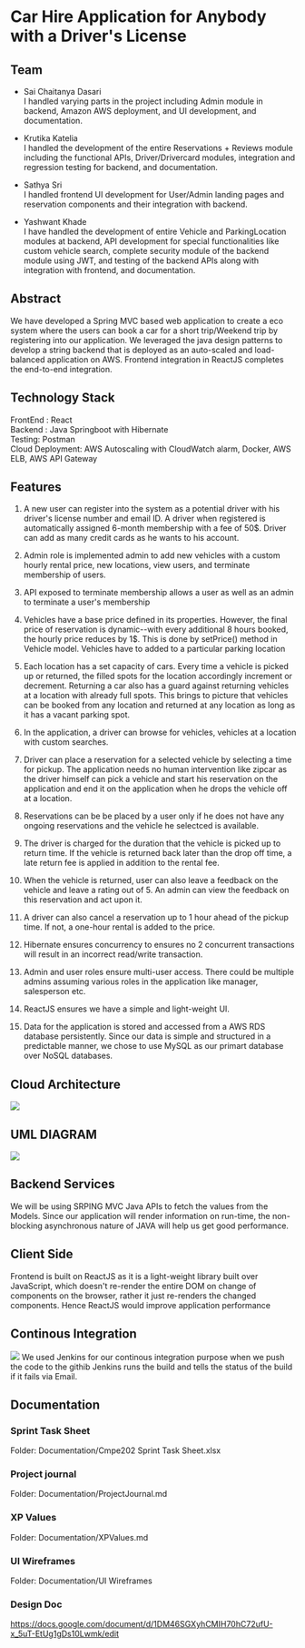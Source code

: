 #  Car Hire Application for Anybody with a Driver's License

## Team

* Sai Chaitanya Dasari </br>
I handled varying parts in the project including Admin module in backend, Amazon AWS deployment, and UI development, and documentation.

* Krutika Katelia </br>
I handled the development of the entire Reservations + Reviews module including the functional APIs, Driver/Drivercard modules, integration and regression testing for backend, and documentation.

* Sathya Sri </br>
I handled frontend UI development for User/Admin landing pages and reservation components and their integration with backend.

* Yashwant Khade </br>
I have handled the development of entire Vehicle and ParkingLocation modules at backend, API development for special functionalities like custom vehicle search, complete security module of the backend module using JWT, and testing of the backend APIs along with integration with frontend, and documentation.

## Abstract

We have developed a Spring MVC based web application to create a eco system where the users can book a car for a short trip/Weekend trip by registering into our application. We leveraged the java design patterns to develop a string backend that is deployed as an auto-scaled and load-balanced application on AWS. Frontend integration in ReactJS completes the end-to-end integration.

## Technology Stack
FrontEnd : React </br>
Backend : Java Springboot with Hibernate </br>
Testing: Postman </br>
Cloud Deployment: AWS Autoscaling with CloudWatch alarm, Docker, AWS ELB, AWS API Gateway

## Features

1. A new user can register into the system as a potential driver with his driver's license number and email ID. A driver when registered is automatically assigned 6-month membership with a fee of 50$. Driver can add as many credit cards as he wants to his account.

2. Admin role is implemented admin to add new vehicles with a custom hourly rental price, new locations, view users, and terminate membership of users. 

3. API exposed to terminate membership allows a user as well as an admin to terminate a user's membership

4. Vehicles have a base price defined in its properties. However, the final price of reservation is dynamic--with every additional 8 hours booked, the hourly price reduces by 1$. This is done by setPrice() method in Vehicle model. Vehicles have to added to a particular parking location

5. Each location has a set capacity of cars. Every time a vehicle is picked up or returned, the filled spots for the location accordingly increment or decrement. Returning a car also has a guard against returning vehicles at a location with already full spots. This brings to picture that vehicles can be booked from any location and returned at any location as long as it has a vacant parking spot.

6. In the application, a driver can browse for vehicles, vehicles at a location with custom searches.

7. Driver can place a reservation for a selected vehicle by selecting a time for pickup. The application needs no human intervention like zipcar as the driver himself can pick a vehicle and start his reservation on the application and end it on the application when he drops the vehicle off at a location. 

8. Reservations can be be placed by a user only if he does not have any ongoing reservations and the vehicle he selectced is available.

9. The driver is charged for the duration that the vehicle is picked up to return time. If the vehicle is returned back later than the drop off time, a late return fee is applied in addition to the rental fee.

10. When the vehicle is returned, user can also leave a feedback on the vehicle and leave a rating out of 5. An admin can view the feedback on this reservation and act upon it.

11. A driver can also cancel a reservation up to 1 hour ahead of the pickup time. If not, a one-hour rental is added to the price.

12. Hibernate ensures concurrency to ensures no 2 concurrent transactions will result in an incorrect read/write transaction. 

13. Admin and user roles ensure multi-user access. There could be multiple admins assuming various roles in the application like manager, salesperson etc.

14. ReactJS ensures we have a simple and light-weight UI.

15. Data for the application is stored and accessed from a AWS RDS database persistently. Since our data is simple and structured in a predictable manner, we chose to use MySQL as our primart database over NoSQL databases.

## Cloud Architecture

![](CMPE202_Cloud.png)



 ## UML DIAGRAM
![](202model.png)

## Backend Services
We will be using SRPING MVC Java APIs to fetch the values from the Models. Since our application will render information on run-time, the non-blocking asynchronous nature of JAVA will help us get good performance.


## Client Side
Frontend is built on ReactJS as it is a light-weight library built over JavaScript, which doesn't re-render the entire DOM on change of components on the browser, rather it just re-renders the changed components. Hence ReactJS would improve application performance

## Continous Integration 

![](CIPipeLine.png)
We used Jenkins for our continous integration purpose when we push the code to the githib Jenkins runs the build and tells the status of the build if it fails via Email.

## Documentation </br>

### Sprint Task Sheet
Folder: Documentation/Cmpe202 Sprint Task Sheet.xlsx

### Project journal
Folder: Documentation/ProjectJournal.md

### XP Values
Folder: Documentation/XPValues.md

### UI Wireframes
Folder: Documentation/UI Wireframes

### Design Doc
https://docs.google.com/document/d/1DM46SGXyhCMIH70hC72ufU-x_5uT-EtUg1gDs10Lwmk/edit

